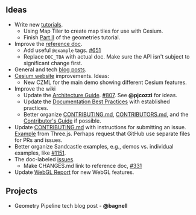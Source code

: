 ## Ideas

* Write new [tutorials](https://github.com/AnalyticalGraphicsInc/cesium/wiki/Tutorials-Details).
   * Using Map Tiler to create map tiles for use with Cesium.
   * Finish [Part II](https://github.com/AnalyticalGraphicsInc/cesium/wiki/Geometry-and-Appearances) of the geometries tutorial.
* Improve the [reference doc](http://cesiumjs.org/refdoc.html).
   * Add useful `@example` tags. [#651](https://github.com/AnalyticalGraphicsInc/cesium/issues/651)
   * Replace `DOC_TBA` with actual doc.  Make sure the API isn't subject to significant change first.
* General and tech [blog posts](http://cesiumjs.org/blog.html).
* [Cesium website](http://cesiumjs.org/index.html) improvements.  Ideas:
   * New CZML for the main demo showing different Cesium features.
* Improve the wiki
   * Update the [Architecture Guide](https://github.com/AnalyticalGraphicsInc/cesium/wiki/Architecture).  [#807](https://github.com/AnalyticalGraphicsInc/cesium/issues/807).  See **@pjcozzi** for ideas.
   * Update the [Documentation Best Practices](https://github.com/AnalyticalGraphicsInc/cesium/wiki/Documentation-Best-Practices) with established practices.
   * Better organize [CONTRIBUTING.md](https://github.com/AnalyticalGraphicsInc/cesium/blob/master/CONTRIBUTING.md), [CONTRIBUTORS.md](https://github.com/AnalyticalGraphicsInc/cesium/blob/master/CONTRIBUTORS.md), and the [Contributor's Guide](https://github.com/AnalyticalGraphicsInc/cesium/wiki/Contributor%27s-Guide) if possible.
* Update [CONTRIBUTING.md](https://github.com/AnalyticalGraphicsInc/cesium/blob/master/CONTRIBUTING.md) with instructions for submitting an issue.  [Example](https://github.com/mrdoob/three.js/blob/master/CONTRIBUTING.md) from Three.js.  Perhaps request that GitHub use separate files for PRs and issues.
* Better organize Sandcastle examples, e.g., demos vs. individual examples, like [#1151](https://github.com/AnalyticalGraphicsInc/cesium/pull/1151).
* The doc-labeled [issues](https://github.com/AnalyticalGraphicsInc/cesium/issues?direction=desc&labels=doc&page=1&sort=updated&state=open).
   * Make CHANGES.md link to reference doc, [#331](https://github.com/AnalyticalGraphicsInc/cesium/issues/331)
* Update [WebGL Report](http://webglreport.com/) for new WebGL features.

## Projects

* Geometry Pipeline tech blog post - **@bagnell**
